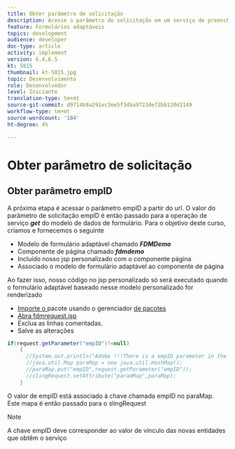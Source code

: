 ```yaml
---
title: Obter parâmetro de solicitação
description: Acesse o parâmetro de solicitação em um serviço de preenchimento prévio do modelo de dados de formulário
feature: Formulários adaptáveis
topics: development
audience: developer
doc-type: article
activity: implement
version: 6.4,6.5
kt: 5815
thumbnail: kt-5815.jpg
topic: Desenvolvimento
role: Desenvolvedor
level: Iniciante
translation-type: tm+mt
source-git-commit: d9714b9a291ec3ee5f3dba9723de72bb120d2149
workflow-type: tm+mt
source-wordcount: '184'
ht-degree: 4%

---
```


# Obter parâmetro de solicitação

## Obter parâmetro empID

A próxima etapa é acessar o parâmetro empID a partir do url. O valor do parâmetro de solicitação empID é então passado para a operação de serviço **_get_** do modelo de dados de formulário.
Para o objetivo deste curso, criamos e fornecemos o seguinte

* Modelo de formulário adaptável chamado **_FDMDemo_**
* Componente de página chamado **_fdmdemo_**
* Incluído nosso jsp personalizado com o componente página
* Associado o modelo de formulário adaptável ao componente de página

Ao fazer isso, nosso código no jsp personalizado só será executado quando o formulário adaptável baseado nesse modelo personalizado for renderizado

* [Importe o ](assets/template-page-component.zip) pacote usando o gerenciador  [de pacotes](http://localhost:4502/crx/packmgr/index.jsp)
* [Abra fdmrequest.jsp](http://localhost:4502/crx/de/index.jsp#/apps/fdmdemo/component/page/fdmdemo/fdmrequest.jsp)
* Exclua as linhas comentadas.
* Salve as alterações

```java
if(request.getParameter("empID")!=null)
    {
      //System.out.println("Adobe !!!There is a empID parameter in the request "+request.getParameter("empID"));
      //java.util.Map paraMap = new java.util.HashMap();
      //paraMap.put("empID",request.getParameter("empID"));
      //slingRequest.setAttribute("paramMap",paraMap);
    }
```

O valor de empID está associado à chave chamada empID no paraMap. Este mapa é então passado para o slingRequest

>[!NOTE]
>
>A chave empID deve corresponder ao valor de vínculo das novas entidades que obtêm o serviço
